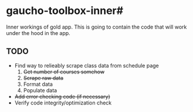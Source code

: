 # gaucho-toolbox-inner#
Inner workings of gold app.  This is going to contain the code that will work under the hood in the app.

## TODO ##
+ Find way to relieably scrape class data from schedule page
  1. ~~Get number of courses somehow~~
  2. ~~Scrape raw data~~
  3. Format data
  4. Populate  data
+ ~~Add error checking code (if necessary)~~
+ Verify code integrity/optimization check

